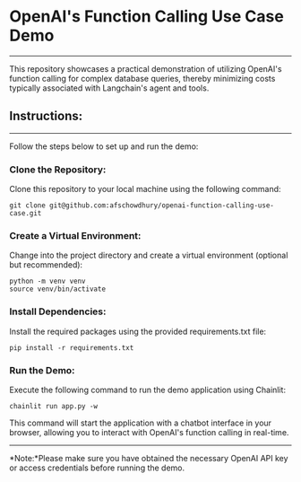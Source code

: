 
# OpenAI's Function Calling Use Case Demo
<hr>

This repository showcases a practical demonstration of utilizing OpenAI's function calling for complex database queries, thereby minimizing costs typically associated with Langchain's agent and tools.

## Instructions:
<hr>
Follow the steps below to set up and run the demo:

### Clone the Repository:

Clone this repository to your local machine using the following command:


`git clone git@github.com:afschowdhury/openai-function-calling-use-case.git`

### Create a Virtual Environment:

Change into the project directory and create a virtual environment (optional but recommended):


```cd openai-function-calling-demo
python -m venv venv
source venv/bin/activate  
```
### Install Dependencies:

Install the required packages using the provided requirements.txt file:


```pip install -r requirements.txt```

### Run the Demo:

Execute the following command to run the demo application using Chainlit:


```chainlit run app.py -w```

This command will start the application with a chatbot interface in your browser, allowing you to interact with OpenAI's function calling in real-time.
<hr>

*Note:*Please make sure you have obtained the necessary OpenAI API key or access credentials before running the demo.

